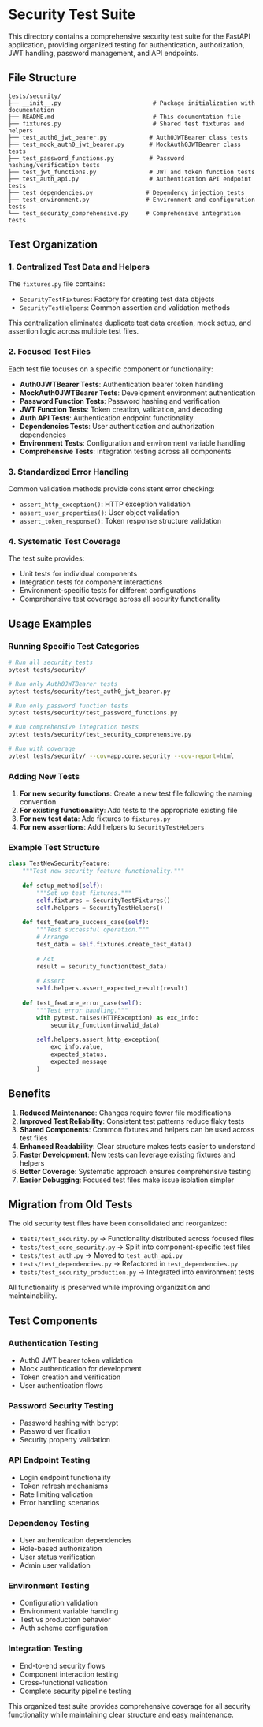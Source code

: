 # Security Test Suite

This directory contains a comprehensive security test suite for the FastAPI application, providing organized testing for authentication, authorization, JWT handling, password management, and API endpoints.

## File Structure

```
tests/security/
├── __init__.py                          # Package initialization with documentation
├── README.md                            # This documentation file
├── fixtures.py                          # Shared test fixtures and helpers
├── test_auth0_jwt_bearer.py            # Auth0JWTBearer class tests
├── test_mock_auth0_jwt_bearer.py       # MockAuth0JWTBearer class tests
├── test_password_functions.py          # Password hashing/verification tests
├── test_jwt_functions.py               # JWT and token function tests
├── test_auth_api.py                    # Authentication API endpoint tests
├── test_dependencies.py               # Dependency injection tests
├── test_environment.py                # Environment and configuration tests
└── test_security_comprehensive.py     # Comprehensive integration tests
```

## Test Organization

### 1. Centralized Test Data and Helpers

The `fixtures.py` file contains:
- `SecurityTestFixtures`: Factory for creating test data objects
- `SecurityTestHelpers`: Common assertion and validation methods

This centralization eliminates duplicate test data creation, mock setup, and assertion logic across multiple test files.

### 2. Focused Test Files

Each test file focuses on a specific component or functionality:
- **Auth0JWTBearer Tests**: Authentication bearer token handling
- **MockAuth0JWTBearer Tests**: Development environment authentication
- **Password Function Tests**: Password hashing and verification
- **JWT Function Tests**: Token creation, validation, and decoding
- **Auth API Tests**: Authentication endpoint functionality
- **Dependencies Tests**: User authentication and authorization dependencies
- **Environment Tests**: Configuration and environment variable handling
- **Comprehensive Tests**: Integration testing across all components

### 3. Standardized Error Handling

Common validation methods provide consistent error checking:
- `assert_http_exception()`: HTTP exception validation
- `assert_user_properties()`: User object validation
- `assert_token_response()`: Token response structure validation

### 4. Systematic Test Coverage

The test suite provides:
- Unit tests for individual components
- Integration tests for component interactions
- Environment-specific tests for different configurations
- Comprehensive test coverage across all security functionality

## Usage Examples

### Running Specific Test Categories

```bash
# Run all security tests
pytest tests/security/

# Run only Auth0JWTBearer tests
pytest tests/security/test_auth0_jwt_bearer.py

# Run only password function tests
pytest tests/security/test_password_functions.py

# Run comprehensive integration tests
pytest tests/security/test_security_comprehensive.py

# Run with coverage
pytest tests/security/ --cov=app.core.security --cov-report=html
```

### Adding New Tests

1. **For new security functions**: Create a new test file following the naming convention
2. **For existing functionality**: Add tests to the appropriate existing file
3. **For new test data**: Add fixtures to `fixtures.py`
4. **For new assertions**: Add helpers to `SecurityTestHelpers`

### Example Test Structure

```python
class TestNewSecurityFeature:
    """Test new security feature functionality."""
    
    def setup_method(self):
        """Set up test fixtures."""
        self.fixtures = SecurityTestFixtures()
        self.helpers = SecurityTestHelpers()
    
    def test_feature_success_case(self):
        """Test successful operation."""
        # Arrange
        test_data = self.fixtures.create_test_data()
        
        # Act
        result = security_function(test_data)
        
        # Assert
        self.helpers.assert_expected_result(result)
    
    def test_feature_error_case(self):
        """Test error handling."""
        with pytest.raises(HTTPException) as exc_info:
            security_function(invalid_data)
        
        self.helpers.assert_http_exception(
            exc_info.value,
            expected_status,
            expected_message
        )
```

## Benefits

1. **Reduced Maintenance**: Changes require fewer file modifications
2. **Improved Test Reliability**: Consistent test patterns reduce flaky tests
3. **Shared Components**: Common fixtures and helpers can be used across test files
4. **Enhanced Readability**: Clear structure makes tests easier to understand
5. **Faster Development**: New tests can leverage existing fixtures and helpers
6. **Better Coverage**: Systematic approach ensures comprehensive testing
7. **Easier Debugging**: Focused test files make issue isolation simpler

## Migration from Old Tests

The old security test files have been consolidated and reorganized:

- `tests/test_security.py` → Functionality distributed across focused files
- `tests/test_core_security.py` → Split into component-specific test files
- `tests/test_auth.py` → Moved to `test_auth_api.py`
- `tests/test_dependencies.py` → Refactored in `test_dependencies.py`
- `tests/test_security_production.py` → Integrated into environment tests

All functionality is preserved while improving organization and maintainability.

## Test Components

### Authentication Testing
- Auth0 JWT bearer token validation
- Mock authentication for development
- Token creation and verification
- User authentication flows

### Password Security Testing
- Password hashing with bcrypt
- Password verification
- Security property validation

### API Endpoint Testing
- Login endpoint functionality
- Token refresh mechanisms
- Rate limiting validation
- Error handling scenarios

### Dependency Testing
- User authentication dependencies
- Role-based authorization
- User status verification
- Admin user validation

### Environment Testing
- Configuration validation
- Environment variable handling
- Test vs production behavior
- Auth scheme configuration

### Integration Testing
- End-to-end security flows
- Component interaction testing
- Cross-functional validation
- Complete security pipeline testing

This organized test suite provides comprehensive coverage for all security functionality while maintaining clear structure and easy maintenance.